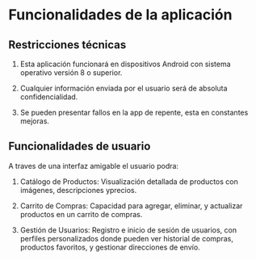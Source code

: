# Funcionalidades de la aplicación

## Restricciones técnicas

1. Esta aplicación funcionará en dispositivos Android con sistema operativo versión 8 o superior.

2. Cualquier información enviada por el usuario será de absoluta confidencialidad.

3. Se pueden presentar fallos en la app de repente, esta en constantes mejoras.

## Funcionalidades de usuario

A traves de una interfaz amigable el usuario podra: 

1. Catálogo de Productos: Visualización detallada de productos con imágenes, descripciones yprecios.
   
2. Carrito de Compras: Capacidad para agregar, eliminar, y actualizar productos en un carrito de compras.

3. Gestión de Usuarios: Registro e inicio de sesión de usuarios, con perfiles personalizados donde pueden ver historial de compras, productos favoritos, y gestionar direcciones de envío.
   



